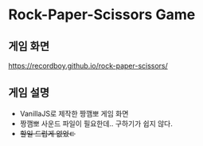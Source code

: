 # Rock-Paper-Scissors Game

## 게임 화면
https://recordboy.github.io/rock-paper-scissors/

## 게임 설명
* VanillaJS로 제작한 짱깸뽀 게임 화면
* 짱깸뽀 사운드 파일이 필요한데.. 구하기가 쉽지 않다.
* <del>할일 드럽게 없었ㄷ</del>
